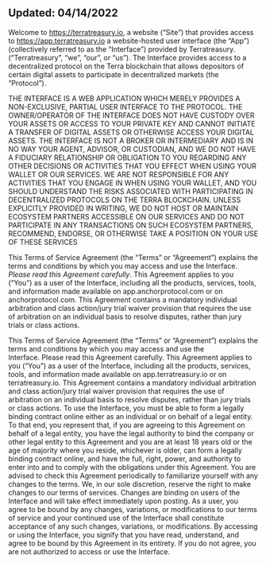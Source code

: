 ## Updated: 04/14/2022

Welcome to https://terratreasury.io, a website (“Site”) that provides access to https://app.terratreasury.io a website-hosted user interface (the “App”) (collectively referred to as the “Interface”) provided by Terratreasury. (“Terratreasury”, “we”, “our”, or “us”). The Interface provides access to a decentralized protocol on the Terra blockchain that allows depositors of certain digital assets to participate in decentralized markets (the “Protocol”).

THE INTERFACE IS A WEB APPLICATION WHICH MERELY PROVIDES A NON-EXCLUSIVE, PARTIAL USER INTERFACE TO THE PROTOCOL. THE OWNER/OPERATOR OF THE INTERFACE DOES NOT HAVE CUSTODY OVER YOUR ASSETS OR ACCESS TO YOUR PRIVATE KEY AND CANNOT INITIATE A TRANSFER OF DIGITAL ASSETS OR OTHERWISE ACCESS YOUR DIGITAL ASSETS. THE INTERFACE IS NOT A BROKER OR INTERMEDIARY AND IS IN NO WAY YOUR AGENT, ADVISOR, OR CUSTODIAN, AND WE DO NOT HAVE A FIDUCIARY RELATIONSHIP OR OBLIGATION TO YOU REGARDING ANY OTHER DECISIONS OR ACTIVITIES THAT YOU EFFECT WHEN USING YOUR WALLET OR OUR SERVICES. WE ARE NOT RESPONSIBLE FOR ANY ACTIVITIES THAT YOU ENGAGE IN WHEN USING YOUR WALLET, AND YOU SHOULD UNDERSTAND THE RISKS ASSOCIATED WITH PARTICIPATING IN DECENTRALIZED PROTOCOLS ON THE TERRA BLOCKCHAIN. UNLESS EXPLICITLY PROVIDED IN WRITING, WE DO NOT HOST OR MAINTAIN ECOSYSTEM PARTNERS ACCESSIBLE ON OUR SERVICES AND DO NOT PARTICIPATE IN ANY TRANSACTIONS ON SUCH ECOSYSTEM PARTNERS, RECOMMEND, ENDORSE, OR OTHERWISE TAKE A POSITION ON YOUR USE OF THESE SERVICES

This Terms of Service Agreement (the “Terms” or “Agreement”) explains the terms and conditions by which you may access and use the Interface. _Please read this Agreement carefully_. This Agreement applies to you (“You”) as a user of the Interface, including all the products, services, tools, and information made available on app.anchorprotocol.com or on anchorprotocol.com. This Agreement contains a mandatory individual arbitration and class action/jury trial waiver provision that requires the use of arbitration on an individual basis to resolve disputes, rather than jury trials or class actions.

This Terms of Service Agreement (the “Terms” or “Agreement”) explains the terms and conditions by which you may access and use the Interface. Please read this Agreement carefully. This Agreement applies to you (“You”) as a user of the Interface, including all the products, services, tools, and information made available on app.terratreasury.io or on terratreasury.io. This Agreement contains a mandatory individual arbitration and class action/jury trial waiver provision that requires the use of arbitration on an individual basis to resolve disputes, rather than jury trials or class actions.
To use the Interface, you must be able to form a legally binding contract online either as an individual or on behalf of a legal entity. To that end, you represent that, if you are agreeing to this Agreement on behalf of a legal entity, you have the legal authority to bind the company or other legal entity to this Agreement and you are at least 18 years old or the age of majority where you reside, whichever is older, can form a legally binding contract online, and have the full, right, power, and authority to enter into and to comply with the obligations under this Agreement.
You are advised to check this Agreement periodically to familiarize yourself with any changes to the terms. We, in our sole discretion, reserve the right to make changes to our terms of services. Changes are binding on users of the Interface and will take effect immediately upon posting. As a user, you agree to be bound by any changes, variations, or modifications to our terms of service and your continued use of the Interface shall constitute acceptance of any such changes, variations, or modifications.
By accessing or using the Interface, you signify that you have read, understand, and agree to be bound by this Agreement in its entirety. If you do not agree, you are not authorized to access or use the Interface.

